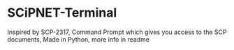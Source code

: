 # SCiPNET-Terminal
Inspired by SCP-2317, Command Prompt which gives you access to the SCP documents, Made in Python, more info in readme
